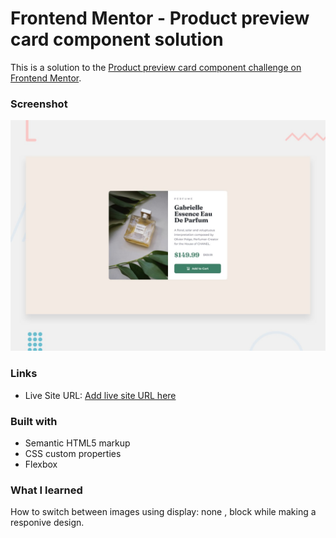 # Frontend Mentor - Product preview card component solution

This is a solution to the [Product preview card component challenge on Frontend Mentor](https://www.frontendmentor.io/challenges/product-preview-card-component-GO7UmttRfa). 



### Screenshot

![](./design/desktop-preview.jpg)

### Links

- Live Site URL: [Add live site URL here](https://mohabelel.github.io/Front-mentor-challenge-05/)



### Built with

- Semantic HTML5 markup
- CSS custom properties
- Flexbox



### What I learned

  How to switch between images using display: none , block while making a responive design.



